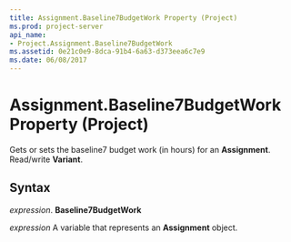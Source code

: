```yaml
---
title: Assignment.Baseline7BudgetWork Property (Project)
ms.prod: project-server
api_name:
- Project.Assignment.Baseline7BudgetWork
ms.assetid: 0e21c0e9-8dca-91b4-6a63-d373eea6c7e9
ms.date: 06/08/2017
---
```



# Assignment.Baseline7BudgetWork Property (Project)

Gets or sets the baseline7 budget work (in hours) for an **Assignment**. Read/write **Variant**.


## Syntax

 _expression_. **Baseline7BudgetWork**

 _expression_ A variable that represents an **Assignment** object.



